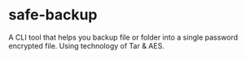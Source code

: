 # safe-backup
 A CLI tool that helps you backup file or folder into a single password encrypted file. Using technology of Tar & AES.

